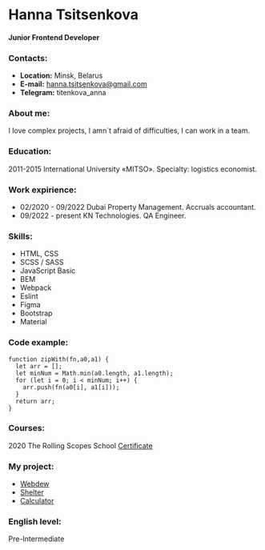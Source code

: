 # Hanna Tsitsenkova
#### Junior Frontend Developer

### Contacts: 
* __Location:__ Minsk, Belarus
* __E-mail:__ hanna.tsitsenkova@gmail.com
* __Telegram:__ titenkova_anna


### About me: 
I love complex projects, I amn`t afraid of difficulties, I can work in a team. 


### Education: 
2011-2015 International University «MITSO». Specialty: logistics economist.


### Work expirience: 
* 02/2020 - 09/2022 Dubai Property Management. Accruals accountant.
* 09/2022 - present KN Technologies. QA Engineer.


### Skills: 
* HTML, CSS
* SCSS / SASS
* JavaScript Basic
* BEM
* Webpack
* Eslint
* Figma
* Bootstrap
* Material


### Code example: 
``` 
function zipWith(fn,a0,a1) {
  let arr = [];
  let minNum = Math.min(a0.length, a1.length);
  for (let i = 0; i < minNum; i++) {
    arr.push(fn(a0[i], a1[i]));
  }
  return arr;  
}
```

### Courses: 
2020 The Rolling Scopes School [Certificate](https://app.rs.school/certificate/o9cctjh0)

### Му project: 
* [Webdew](https://rolling-scopes-school.github.io/hanna25-JS2020Q3/webdev/)
* [Shelter](https://rolling-scopes-school.github.io/hanna25-JS2020Q3/shelter/pages/main/main.html)
* [Calculator](https://rolling-scopes-school.github.io/hanna25-JS2020Q3/calculator/)


### English level: 
Pre-Intermediate
